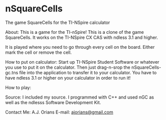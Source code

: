 nSquareCells
==========

The game SquareCells for the TI-NSpire calculator

About:
This is a game for the TI-nSpire!  This is a clone of the game SquareCells.  It works on the TI-NSpire CX CAS with ndless 3.1 and higher.

It is played where you need to go through every cell on the board.  Either mark the cell or remove the cell.

How to put on calculator:
Start up TI-NSpire Student Software or whatever you use to put it on the calculator.  Then just drag-n-srop the nSquareCells-gc.tns file into the application to transfer it to your calculator.  You have to have ndless 3.1 or higher on your calculator in order to run it!

How to play:

Source:
I included my source.  I programmed with C++ and used nGC as well as the ndlesss Software Development Kit.

Contact Me:
A.J. Orians
E-mail: ajorians@gmail.com
